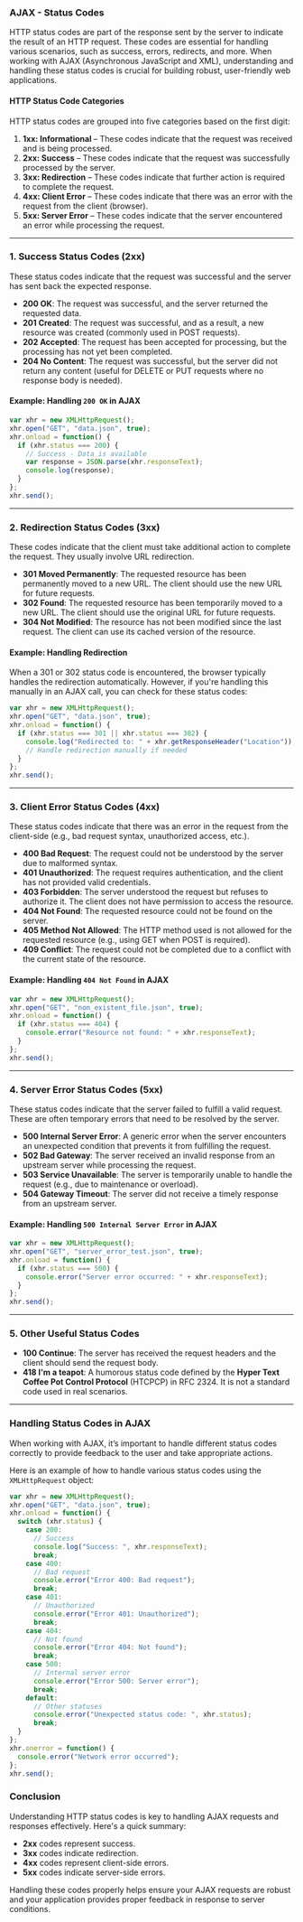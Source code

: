 ### **AJAX - Status Codes**

HTTP status codes are part of the response sent by the server to indicate the result of an HTTP request. These codes are essential for handling various scenarios, such as success, errors, redirects, and more. When working with AJAX (Asynchronous JavaScript and XML), understanding and handling these status codes is crucial for building robust, user-friendly web applications.

#### **HTTP Status Code Categories**
HTTP status codes are grouped into five categories based on the first digit:

1. **1xx: Informational** – These codes indicate that the request was received and is being processed.
2. **2xx: Success** – These codes indicate that the request was successfully processed by the server.
3. **3xx: Redirection** – These codes indicate that further action is required to complete the request.
4. **4xx: Client Error** – These codes indicate that there was an error with the request from the client (browser).
5. **5xx: Server Error** – These codes indicate that the server encountered an error while processing the request.

---

### **1. Success Status Codes (2xx)**

These status codes indicate that the request was successful and the server has sent back the expected response.

- **200 OK**: The request was successful, and the server returned the requested data.
- **201 Created**: The request was successful, and as a result, a new resource was created (commonly used in POST requests).
- **202 Accepted**: The request has been accepted for processing, but the processing has not yet been completed.
- **204 No Content**: The request was successful, but the server did not return any content (useful for DELETE or PUT requests where no response body is needed).

#### **Example: Handling `200 OK` in AJAX**

```javascript
var xhr = new XMLHttpRequest();
xhr.open("GET", "data.json", true);
xhr.onload = function() {
  if (xhr.status === 200) {
    // Success - Data is available
    var response = JSON.parse(xhr.responseText);
    console.log(response);
  }
};
xhr.send();
```

---

### **2. Redirection Status Codes (3xx)**

These codes indicate that the client must take additional action to complete the request. They usually involve URL redirection.

- **301 Moved Permanently**: The requested resource has been permanently moved to a new URL. The client should use the new URL for future requests.
- **302 Found**: The requested resource has been temporarily moved to a new URL. The client should use the original URL for future requests.
- **304 Not Modified**: The resource has not been modified since the last request. The client can use its cached version of the resource.

#### **Example: Handling Redirection**

When a 301 or 302 status code is encountered, the browser typically handles the redirection automatically. However, if you're handling this manually in an AJAX call, you can check for these status codes:

```javascript
var xhr = new XMLHttpRequest();
xhr.open("GET", "data.json", true);
xhr.onload = function() {
  if (xhr.status === 301 || xhr.status === 302) {
    console.log("Redirected to: " + xhr.getResponseHeader("Location"));
    // Handle redirection manually if needed
  }
};
xhr.send();
```

---

### **3. Client Error Status Codes (4xx)**

These status codes indicate that there was an error in the request from the client-side (e.g., bad request syntax, unauthorized access, etc.).

- **400 Bad Request**: The request could not be understood by the server due to malformed syntax.
- **401 Unauthorized**: The request requires authentication, and the client has not provided valid credentials.
- **403 Forbidden**: The server understood the request but refuses to authorize it. The client does not have permission to access the resource.
- **404 Not Found**: The requested resource could not be found on the server.
- **405 Method Not Allowed**: The HTTP method used is not allowed for the requested resource (e.g., using GET when POST is required).
- **409 Conflict**: The request could not be completed due to a conflict with the current state of the resource.

#### **Example: Handling `404 Not Found` in AJAX**

```javascript
var xhr = new XMLHttpRequest();
xhr.open("GET", "non_existent_file.json", true);
xhr.onload = function() {
  if (xhr.status === 404) {
    console.error("Resource not found: " + xhr.responseText);
  }
};
xhr.send();
```

---

### **4. Server Error Status Codes (5xx)**

These status codes indicate that the server failed to fulfill a valid request. These are often temporary errors that need to be resolved by the server.

- **500 Internal Server Error**: A generic error when the server encounters an unexpected condition that prevents it from fulfilling the request.
- **502 Bad Gateway**: The server received an invalid response from an upstream server while processing the request.
- **503 Service Unavailable**: The server is temporarily unable to handle the request (e.g., due to maintenance or overload).
- **504 Gateway Timeout**: The server did not receive a timely response from an upstream server.

#### **Example: Handling `500 Internal Server Error` in AJAX**

```javascript
var xhr = new XMLHttpRequest();
xhr.open("GET", "server_error_test.json", true);
xhr.onload = function() {
  if (xhr.status === 500) {
    console.error("Server error occurred: " + xhr.responseText);
  }
};
xhr.send();
```

---

### **5. Other Useful Status Codes**

- **100 Continue**: The server has received the request headers and the client should send the request body.
- **418 I'm a teapot**: A humorous status code defined by the **Hyper Text Coffee Pot Control Protocol** (HTCPCP) in RFC 2324. It is not a standard code used in real scenarios.

---

### **Handling Status Codes in AJAX**

When working with AJAX, it’s important to handle different status codes correctly to provide feedback to the user and take appropriate actions.

Here is an example of how to handle various status codes using the `XMLHttpRequest` object:

```javascript
var xhr = new XMLHttpRequest();
xhr.open("GET", "data.json", true);
xhr.onload = function() {
  switch (xhr.status) {
    case 200:
      // Success
      console.log("Success: ", xhr.responseText);
      break;
    case 400:
      // Bad request
      console.error("Error 400: Bad request");
      break;
    case 401:
      // Unauthorized
      console.error("Error 401: Unauthorized");
      break;
    case 404:
      // Not found
      console.error("Error 404: Not found");
      break;
    case 500:
      // Internal server error
      console.error("Error 500: Server error");
      break;
    default:
      // Other statuses
      console.error("Unexpected status code: ", xhr.status);
      break;
  }
};
xhr.onerror = function() {
  console.error("Network error occurred");
};
xhr.send();
```

### **Conclusion**

Understanding HTTP status codes is key to handling AJAX requests and responses effectively. Here's a quick summary:
- **2xx** codes represent success.
- **3xx** codes indicate redirection.
- **4xx** codes represent client-side errors.
- **5xx** codes indicate server-side errors.

Handling these codes properly helps ensure your AJAX requests are robust and your application provides proper feedback in response to server conditions.
